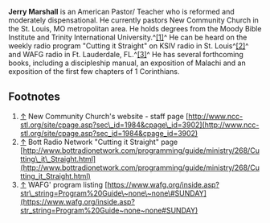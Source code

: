 **Jerry Marshall** is an American Pastor/ Teacher who is reformed
and moderately dispensational. He currently pastors New Community
Church in the St. Louis, MO metropolitan area. He holds degrees
from the Moody Bible Institute and Trinity International
University.^[[1]](#note-0)^ He can be heard on the weekly radio
program "Cutting it Straight" on KSIV radio in St.
Louis^[[2]](#note-1)^ and WAFG radio in Ft. Lauderdale,
FL.^[[3]](#note-2)^ He has several forthcoming books, including a
discipleship manual, an exposition of Malachi and an exposition of
the first few chapters of 1 Corinthians.



## Footnotes

1.  [↑](#ref-0) New Community Church's website - staff page
    [http://www.ncc-stl.org/site/cpage.asp?sec\_id=1984&cpage\_id=3902](http://www.ncc-stl.org/site/cpage.asp?sec_id=1984&cpage_id=3902)
2.  [↑](#ref-1) Bott Radio Network "Cutting it Straight" page
    [http://www.bottradionetwork.com/programming/guide/ministry/268/Cutting\_it\_Straight.html](http://www.bottradionetwork.com/programming/guide/ministry/268/Cutting_it_Straight.html)
3.  [↑](#ref-2) WAFG' program listing
    [https://www.wafg.org/inside.asp?str\_string=Program%20Guide\~none\~none\#SUNDAY](https://www.wafg.org/inside.asp?str_string=Program%20Guide~none~none#SUNDAY)




